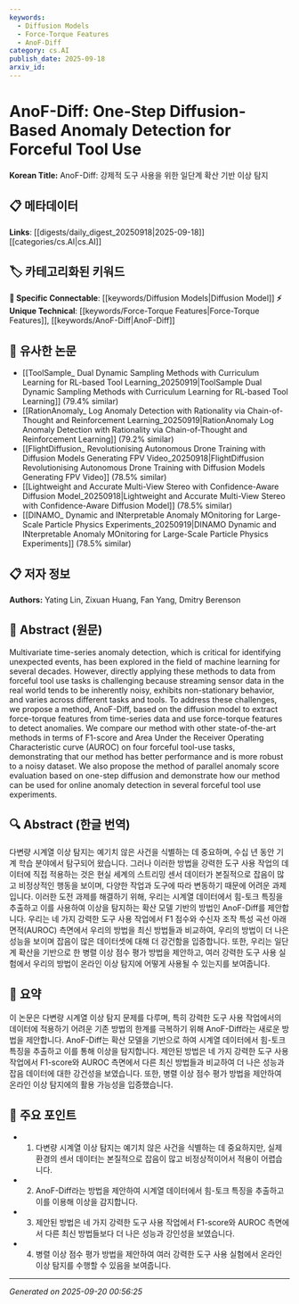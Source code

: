 ```yaml
---
keywords:
  - Diffusion Models
  - Force-Torque Features
  - AnoF-Diff
category: cs.AI
publish_date: 2025-09-18
arxiv_id:
---
```


<!-- KEYWORD_LINKING_METADATA:
{
  "processed_timestamp": "2025-09-22 22:39:51.338542",
  "vocabulary_version": "1.0",
  "selected_keywords": [
    "Diffusion Models",
    "Force-Torque Features",
    "AnoF-Diff"
  ],
  "rejected_keywords": [
    "Multivariate Time-Series Anomaly Detection"
  ],
  "similarity_scores": {
    "Diffusion Models": 0.8,
    "Force-Torque Features": 0.75,
    "AnoF-Diff": 0.7
  },
  "extraction_method": "AI_prompt_based",
  "budget_applied": true
}
-->

# AnoF-Diff: One-Step Diffusion-Based Anomaly Detection for Forceful Tool Use

**Korean Title:** AnoF-Diff: 강제적 도구 사용을 위한 일단계 확산 기반 이상 탐지

## 📋 메타데이터

**Links**: [[digests/daily_digest_20250918|2025-09-18]]       [[categories/cs.AI|cs.AI]]

## 🏷️ 카테고리화된 키워드
**🔗 Specific Connectable**: [[keywords/Diffusion Models|Diffusion Model]]
**⚡ Unique Technical**: [[keywords/Force-Torque Features|Force-Torque Features]], [[keywords/AnoF-Diff|AnoF-Diff]]

## 🔗 유사한 논문
- [[ToolSample_ Dual Dynamic Sampling Methods with Curriculum Learning for RL-based Tool Learning_20250919|ToolSample Dual Dynamic Sampling Methods with Curriculum Learning for RL-based Tool Learning]] (79.4% similar)
- [[RationAnomaly_ Log Anomaly Detection with Rationality via Chain-of-Thought and Reinforcement Learning_20250919|RationAnomaly Log Anomaly Detection with Rationality via Chain-of-Thought and Reinforcement Learning]] (79.2% similar)
- [[FlightDiffusion_ Revolutionising Autonomous Drone Training with Diffusion Models Generating FPV Video_20250918|FlightDiffusion Revolutionising Autonomous Drone Training with Diffusion Models Generating FPV Video]] (78.5% similar)
- [[Lightweight and Accurate Multi-View Stereo with Confidence-Aware Diffusion Model_20250918|Lightweight and Accurate Multi-View Stereo with Confidence-Aware Diffusion Model]] (78.5% similar)
- [[DINAMO_ Dynamic and INterpretable Anomaly MOnitoring for Large-Scale Particle Physics Experiments_20250919|DINAMO Dynamic and INterpretable Anomaly MOnitoring for Large-Scale Particle Physics Experiments]] (78.5% similar)

## 📋 저자 정보

**Authors:** Yating Lin, Zixuan Huang, Fan Yang, Dmitry Berenson

## 📄 Abstract (원문)

Multivariate time-series anomaly detection, which is critical for identifying
unexpected events, has been explored in the field of machine learning for
several decades. However, directly applying these methods to data from forceful
tool use tasks is challenging because streaming sensor data in the real world
tends to be inherently noisy, exhibits non-stationary behavior, and varies
across different tasks and tools. To address these challenges, we propose a
method, AnoF-Diff, based on the diffusion model to extract force-torque
features from time-series data and use force-torque features to detect
anomalies. We compare our method with other state-of-the-art methods in terms
of F1-score and Area Under the Receiver Operating Characteristic curve (AUROC)
on four forceful tool-use tasks, demonstrating that our method has better
performance and is more robust to a noisy dataset. We also propose the method
of parallel anomaly score evaluation based on one-step diffusion and
demonstrate how our method can be used for online anomaly detection in several
forceful tool use experiments.

## 🔍 Abstract (한글 번역)

다변량 시계열 이상 탐지는 예기치 않은 사건을 식별하는 데 중요하며, 수십 년 동안 기계 학습 분야에서 탐구되어 왔습니다. 그러나 이러한 방법을 강력한 도구 사용 작업의 데이터에 직접 적용하는 것은 현실 세계의 스트리밍 센서 데이터가 본질적으로 잡음이 많고 비정상적인 행동을 보이며, 다양한 작업과 도구에 따라 변동하기 때문에 어려운 과제입니다. 이러한 도전 과제를 해결하기 위해, 우리는 시계열 데이터에서 힘-토크 특징을 추출하고 이를 사용하여 이상을 탐지하는 확산 모델 기반의 방법인 AnoF-Diff를 제안합니다. 우리는 네 가지 강력한 도구 사용 작업에서 F1 점수와 수신자 조작 특성 곡선 아래 면적(AUROC) 측면에서 우리의 방법을 최신 방법들과 비교하여, 우리의 방법이 더 나은 성능을 보이며 잡음이 많은 데이터셋에 대해 더 강건함을 입증합니다. 또한, 우리는 일단계 확산을 기반으로 한 병렬 이상 점수 평가 방법을 제안하고, 여러 강력한 도구 사용 실험에서 우리의 방법이 온라인 이상 탐지에 어떻게 사용될 수 있는지를 보여줍니다.

## 📝 요약

이 논문은 다변량 시계열 이상 탐지 문제를 다루며, 특히 강력한 도구 사용 작업에서의 데이터에 적용하기 어려운 기존 방법의 한계를 극복하기 위해 AnoF-Diff라는 새로운 방법을 제안합니다. AnoF-Diff는 확산 모델을 기반으로 하여 시계열 데이터에서 힘-토크 특징을 추출하고 이를 통해 이상을 탐지합니다. 제안된 방법은 네 가지 강력한 도구 사용 작업에서 F1-score와 AUROC 측면에서 다른 최신 방법들과 비교하여 더 나은 성능과 잡음 데이터에 대한 강건성을 보였습니다. 또한, 병렬 이상 점수 평가 방법을 제안하여 온라인 이상 탐지에의 활용 가능성을 입증했습니다.

## 🎯 주요 포인트

- 1. 다변량 시계열 이상 탐지는 예기치 않은 사건을 식별하는 데 중요하지만, 실제 환경의 센서 데이터는 본질적으로 잡음이 많고 비정상적이어서 적용이 어렵습니다.

- 2. AnoF-Diff라는 방법을 제안하여 시계열 데이터에서 힘-토크 특징을 추출하고 이를 이용해 이상을 감지합니다.

- 3. 제안된 방법은 네 가지 강력한 도구 사용 작업에서 F1-score와 AUROC 측면에서 다른 최신 방법들보다 더 나은 성능과 강인성을 보였습니다.

- 4. 병렬 이상 점수 평가 방법을 제안하여 여러 강력한 도구 사용 실험에서 온라인 이상 탐지를 수행할 수 있음을 보여줍니다.

---

*Generated on 2025-09-20 00:56:25*